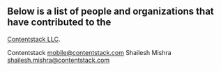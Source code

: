 ## Below is a list of people and organizations that have contributed to the

[Contentstack LLC](http://contentstack.com/).

Contentstack <mobile@contentstack.com>
Shailesh Mishra <shailesh.mishra@contentstack.com>
